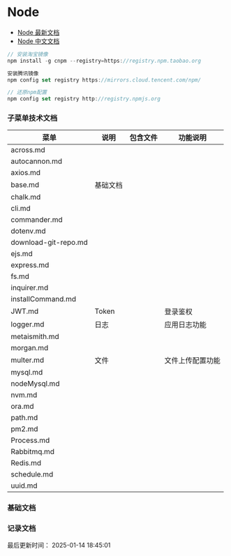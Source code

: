 <!--
 * @Description:
 * @Author: panrui
 * @Date: 2023-04-25 08:57:17
 * @LastEditTime: 2025-01-14 18:46:08
 * @LastEditors: panrui 1547177202@qq.com
 * 不忘初心,不负梦想
-->

# Node

- [Node 最新文档](https://nodejs.org/dist/latest-v16.x/docs/api/)
- [Node 中文文档](https://www.nodeapp.cn/)

```js
// 安装淘宝镜像
npm install -g cnpm --registry=https://registry.npm.taobao.org

安装腾讯镜像
npm config set registry https://mirrors.cloud.tencent.com/npm/

// 还原npm配置
npm config set registry http://registry.npmjs.org
```

### 子菜单技术文档

| 菜单                 | 说明     | 包含文件 | 功能说明         |
| -------------------- | -------- | -------- | ---------------- |
| across.md            |          |          |                  |
| autocannon.md        |          |          |                  |
| axios.md             |          |          |                  |
| base.md              | 基础文档 |          |                  |
| chalk.md             |          |          |                  |
| cli.md               |          |          |                  |
| commander.md         |          |          |                  |
| dotenv.md            |          |          |                  |
| download-git-repo.md |          |          |                  |
| ejs.md               |          |          |                  |
| express.md           |          |          |                  |
| fs.md                |          |          |                  |
| inquirer.md          |          |          |                  |
| installCommand.md    |          |          |                  |
| JWT.md               | Token    |          | 登录鉴权         |
| logger.md            | 日志     |          | 应用日志功能     |
| metaismith.md        |          |          |                  |
| morgan.md            |          |          |                  |
| multer.md            | 文件     |          | 文件上传配置功能 |
| mysql.md             |          |          |                  |
| nodeMysql.md         |          |          |                  |
| nvm.md               |          |          |                  |
| ora.md               |          |          |                  |
| path.md              |          |          |                  |
| pm2.md               |          |          |                  |
| Process.md           |          |          |                  |
| Rabbitmq.md          |          |          |                  |
| Redis.md             |          |          |                  |
| schedule.md          |          |          |                  |
| uuid.md              |          |          |                  |

### 基础文档

### 记录文档


最后更新时间： 2025-01-14 18:45:01